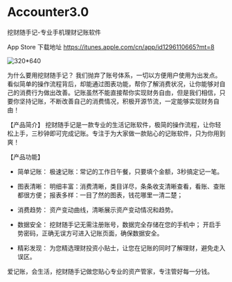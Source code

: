 # Accounter3.0
挖财随手记-专业手机理财记账软件

App Store 下载地址  https://itunes.apple.com/cn/app/id1296110665?mt=8

![320*640](https://static-cdn.aso100.com/pic/view/type/screenshot/source/aHR0cDovL2lzMy5tenN0YXRpYy5jb20vaW1hZ2UvdGh1bWIvUHVycGxlMTE4L3Y0L2Q5L2Y2LzA2L2Q5ZjYwNjJlLWY5NDgtYWIzNC02MjNjLWUwYmM0NTBjZGUyZC9zb3VyY2UvMzkyeDY5NmJiLmpwZw==)

为什么要用挖财随手记？
我们抛弃了账号体系，一切以方便用户使用为出发点。看似简单的操作流程背后，却能通过图表功能，帮你了解消费状况，让你能够对自己的消费行为做出改善。记账虽然不能直接帮你实现财务自由，但是我们相信，只要你坚持记账，不断改善自己的消费情况，积极开源节流，一定能够实现财务自由！

【产品简介】
挖财随手记是一款专业的生活记账软件，极简的操作流程，让你轻松上手，三秒钟即可完成记账。专注于为大家做一款贴心的记账软件，只为你用到爽！

【产品功能】
- 简单记账：
极速记账：常记的工作日午餐，只要填个金额，3秒搞定记一笔。

- 图表清晰：
明细丰富：消费清晰，类目详尽，条条收支清晰查看，看账、查账都很方便；
报表多样：一目了然的图表，钱花哪里一清二楚；

- 消费趋势：
资产变动曲线，清晰展示资产变动情况和趋势。

- 数据安全：
挖财随手记无需注册账号，数据完全存储在您的手机中；
开启手势密码，正确无误方可进入记账页面，确保数据安全。

- 精彩发现：
为您精选理财投资小贴士，让您在记账的同时了解理财，避免走入误区。

爱记账，会生活，挖财随手记做您贴心专业的资产管家，专注管好每一分钱。
